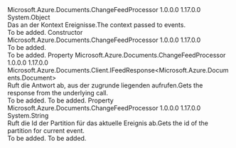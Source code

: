 <Type Name="ChangeFeedObserverContext" FullName="Microsoft.Azure.Documents.ChangeFeedProcessor.ChangeFeedObserverContext">
  <TypeSignature Language="C#" Value="public class ChangeFeedObserverContext" />
  <TypeSignature Language="ILAsm" Value=".class public auto ansi beforefieldinit ChangeFeedObserverContext extends System.Object" />
  <TypeSignature Language="DocId" Value="T:Microsoft.Azure.Documents.ChangeFeedProcessor.ChangeFeedObserverContext" />
  <TypeSignature Language="VB.NET" Value="Public Class ChangeFeedObserverContext" />
  <TypeSignature Language="F#" Value="type ChangeFeedObserverContext = class" />
  <AssemblyInfo>
    <AssemblyName>Microsoft.Azure.Documents.ChangeFeedProcessor</AssemblyName>
    <AssemblyVersion>1.0.0.0</AssemblyVersion>
    <AssemblyVersion>1.17.0.0</AssemblyVersion>
  </AssemblyInfo>
  <Base>
    <BaseTypeName>System.Object</BaseTypeName>
  </Base>
  <Interfaces />
  <Docs>
    <summary>
            <span data-ttu-id="8e361-101">Das an der Kontext <see cref="T:Microsoft.Azure.Documents.ChangeFeedProcessor.IChangeFeedObserver" /> Ereignisse.</span><span class="sxs-lookup"><span data-stu-id="8e361-101">The context passed to <see cref="T:Microsoft.Azure.Documents.ChangeFeedProcessor.IChangeFeedObserver" /> events.</span></span>
            </summary>
    <remarks>To be added.</remarks>
  </Docs>
  <Members>
    <Member MemberName=".ctor">
      <MemberSignature Language="C#" Value="public ChangeFeedObserverContext ();" />
      <MemberSignature Language="ILAsm" Value=".method public hidebysig specialname rtspecialname instance void .ctor() cil managed" />
      <MemberSignature Language="DocId" Value="M:Microsoft.Azure.Documents.ChangeFeedProcessor.ChangeFeedObserverContext.#ctor" />
      <MemberSignature Language="VB.NET" Value="Public Sub New ()" />
      <MemberType>Constructor</MemberType>
      <AssemblyInfo>
        <AssemblyName>Microsoft.Azure.Documents.ChangeFeedProcessor</AssemblyName>
        <AssemblyVersion>1.0.0.0</AssemblyVersion>
        <AssemblyVersion>1.17.0.0</AssemblyVersion>
      </AssemblyInfo>
      <Parameters />
      <Docs>
        <summary>To be added.</summary>
        <remarks>To be added.</remarks>
      </Docs>
    </Member>
    <Member MemberName="FeedResponse">
      <MemberSignature Language="C#" Value="public Microsoft.Azure.Documents.Client.IFeedResponse&lt;Microsoft.Azure.Documents.Document&gt; FeedResponse { get; }" />
      <MemberSignature Language="ILAsm" Value=".property instance class Microsoft.Azure.Documents.Client.IFeedResponse`1&lt;class Microsoft.Azure.Documents.Document&gt; FeedResponse" />
      <MemberSignature Language="DocId" Value="P:Microsoft.Azure.Documents.ChangeFeedProcessor.ChangeFeedObserverContext.FeedResponse" />
      <MemberSignature Language="VB.NET" Value="Public ReadOnly Property FeedResponse As IFeedResponse(Of Document)" />
      <MemberSignature Language="F#" Value="member this.FeedResponse : Microsoft.Azure.Documents.Client.IFeedResponse&lt;Microsoft.Azure.Documents.Document&gt;" Usage="Microsoft.Azure.Documents.ChangeFeedProcessor.ChangeFeedObserverContext.FeedResponse" />
      <MemberType>Property</MemberType>
      <AssemblyInfo>
        <AssemblyName>Microsoft.Azure.Documents.ChangeFeedProcessor</AssemblyName>
        <AssemblyVersion>1.0.0.0</AssemblyVersion>
        <AssemblyVersion>1.17.0.0</AssemblyVersion>
      </AssemblyInfo>
      <ReturnValue>
        <ReturnType>Microsoft.Azure.Documents.Client.IFeedResponse&lt;Microsoft.Azure.Documents.Document&gt;</ReturnType>
      </ReturnValue>
      <Docs>
        <summary>
            <span data-ttu-id="8e361-102">Ruft die Antwort ab, aus der zugrunde liegenden <see cref="M:Microsoft.Azure.Documents.Linq.IDocumentQuery`1.ExecuteNextAsync(System.Threading.CancellationToken)" /> aufrufen.</span><span class="sxs-lookup"><span data-stu-id="8e361-102">Gets the response from the underlying <see cref="M:Microsoft.Azure.Documents.Linq.IDocumentQuery`1.ExecuteNextAsync(System.Threading.CancellationToken)" /> call.</span></span>
            </summary>
        <value>To be added.</value>
        <remarks>To be added.</remarks>
      </Docs>
    </Member>
    <Member MemberName="PartitionKeyRangeId">
      <MemberSignature Language="C#" Value="public string PartitionKeyRangeId { get; }" />
      <MemberSignature Language="ILAsm" Value=".property instance string PartitionKeyRangeId" />
      <MemberSignature Language="DocId" Value="P:Microsoft.Azure.Documents.ChangeFeedProcessor.ChangeFeedObserverContext.PartitionKeyRangeId" />
      <MemberSignature Language="VB.NET" Value="Public ReadOnly Property PartitionKeyRangeId As String" />
      <MemberSignature Language="F#" Value="member this.PartitionKeyRangeId : string" Usage="Microsoft.Azure.Documents.ChangeFeedProcessor.ChangeFeedObserverContext.PartitionKeyRangeId" />
      <MemberType>Property</MemberType>
      <AssemblyInfo>
        <AssemblyName>Microsoft.Azure.Documents.ChangeFeedProcessor</AssemblyName>
        <AssemblyVersion>1.0.0.0</AssemblyVersion>
        <AssemblyVersion>1.17.0.0</AssemblyVersion>
      </AssemblyInfo>
      <ReturnValue>
        <ReturnType>System.String</ReturnType>
      </ReturnValue>
      <Docs>
        <summary>
            <span data-ttu-id="8e361-103">Ruft die Id der Partition für das aktuelle Ereignis ab.</span><span class="sxs-lookup"><span data-stu-id="8e361-103">Gets the id of the partition for current event.</span></span>
            </summary>
        <value>To be added.</value>
        <remarks>To be added.</remarks>
      </Docs>
    </Member>
  </Members>
</Type>
